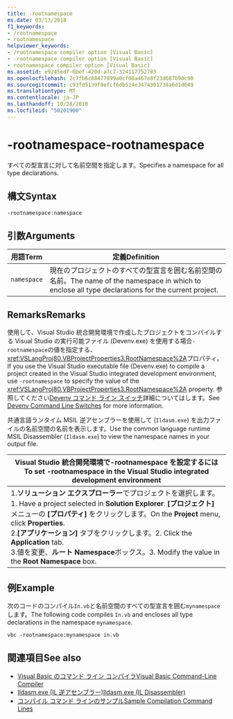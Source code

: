 ```yaml
---
title: -rootnamespace
ms.date: 03/13/2018
f1_keywords:
- /rootnamespace
- rootnamespace
helpviewer_keywords:
- /rootnamespace compiler option [Visual Basic]
- -rootnamespace compiler option [Visual Basic]
- rootnamespace compiler option [Visual Basic]
ms.assetid: e9245edf-6bef-420d-a7c7-324117752783
ms.openlocfilehash: 2c7fb6c88477899a0cf08a467e8f23d687b90c90
ms.sourcegitcommit: c93fd5139f9efcf6db514e3474301738a6d1d649
ms.translationtype: MT
ms.contentlocale: ja-JP
ms.lasthandoff: 10/28/2018
ms.locfileid: "50201900"
---
```

# <a name="-rootnamespace"></a><span data-ttu-id="be52e-102">-rootnamespace</span><span class="sxs-lookup"><span data-stu-id="be52e-102">-rootnamespace</span></span>
<span data-ttu-id="be52e-103">すべての型宣言に対して名前空間を指定します。</span><span class="sxs-lookup"><span data-stu-id="be52e-103">Specifies a namespace for all type declarations.</span></span>  
  
## <a name="syntax"></a><span data-ttu-id="be52e-104">構文</span><span class="sxs-lookup"><span data-stu-id="be52e-104">Syntax</span></span>  
  
```  
-rootnamespace:namespace  
```  
  
## <a name="arguments"></a><span data-ttu-id="be52e-105">引数</span><span class="sxs-lookup"><span data-stu-id="be52e-105">Arguments</span></span>  
  
|<span data-ttu-id="be52e-106">用語</span><span class="sxs-lookup"><span data-stu-id="be52e-106">Term</span></span>|<span data-ttu-id="be52e-107">定義</span><span class="sxs-lookup"><span data-stu-id="be52e-107">Definition</span></span>|  
|---|---|  
|`namespace`|<span data-ttu-id="be52e-108">現在のプロジェクトのすべての型宣言を囲む名前空間の名前。</span><span class="sxs-lookup"><span data-stu-id="be52e-108">The name of the namespace in which to enclose all type declarations for the current project.</span></span>|  
  
## <a name="remarks"></a><span data-ttu-id="be52e-109">Remarks</span><span class="sxs-lookup"><span data-stu-id="be52e-109">Remarks</span></span>  
 <span data-ttu-id="be52e-110">使用して、Visual Studio 統合開発環境で作成したプロジェクトをコンパイルする Visual Studio の実行可能ファイル (Devenv.exe) を使用する場合`-rootnamespace`の値を指定する、<xref:VSLangProj80.VBProjectProperties3.RootNamespace%2A>プロパティ。</span><span class="sxs-lookup"><span data-stu-id="be52e-110">If you use the Visual Studio executable file (Devenv.exe) to compile a project created in the Visual Studio integrated development environment, use `-rootnamespace` to specify the value of the <xref:VSLangProj80.VBProjectProperties3.RootNamespace%2A> property.</span></span> <span data-ttu-id="be52e-111">参照してください[Devenv コマンド ライン スイッチ](/visualstudio/ide/reference/devenv-command-line-switches)詳細についてはします。</span><span class="sxs-lookup"><span data-stu-id="be52e-111">See [Devenv Command Line Switches](/visualstudio/ide/reference/devenv-command-line-switches) for more information.</span></span>  
  
 <span data-ttu-id="be52e-112">共通言語ランタイム MSIL 逆アセンブラーを使用して (`Ildasm.exe`) を出力ファイルの名前空間の名前を表示します。</span><span class="sxs-lookup"><span data-stu-id="be52e-112">Use the common language runtime MSIL Disassembler (`Ildasm.exe`) to view the namespace names in your output file.</span></span>  
  
|<span data-ttu-id="be52e-113">Visual Studio 統合開発環境で-rootnamespace を設定するには</span><span class="sxs-lookup"><span data-stu-id="be52e-113">To set -rootnamespace in the Visual Studio integrated development environment</span></span>|  
|---|  
|<span data-ttu-id="be52e-114">1.**ソリューション エクスプローラー**でプロジェクトを選択します。</span><span class="sxs-lookup"><span data-stu-id="be52e-114">1.  Have a project selected in **Solution Explorer**.</span></span> <span data-ttu-id="be52e-115">**[プロジェクト]** メニューの **[プロパティ]** をクリックします。</span><span class="sxs-lookup"><span data-stu-id="be52e-115">On the **Project** menu, click **Properties**.</span></span> <br /><span data-ttu-id="be52e-116">2.**[アプリケーション]** タブをクリックします。</span><span class="sxs-lookup"><span data-stu-id="be52e-116">2.  Click the **Application** tab.</span></span><br /><span data-ttu-id="be52e-117">3.値を変更、**ルート Namespace**ボックス。</span><span class="sxs-lookup"><span data-stu-id="be52e-117">3.  Modify the value in the **Root Namespace** box.</span></span>|  
  
## <a name="example"></a><span data-ttu-id="be52e-118">例</span><span class="sxs-lookup"><span data-stu-id="be52e-118">Example</span></span>  
 <span data-ttu-id="be52e-119">次のコードのコンパイル`In.vb`と名前空間のすべての型宣言を囲む`mynamespace`します。</span><span class="sxs-lookup"><span data-stu-id="be52e-119">The following code compiles `In.vb` and encloses all type declarations in the namespace `mynamespace`.</span></span>  
  
```console
vbc -rootnamespace:mynamespace in.vb  
```  
  
## <a name="see-also"></a><span data-ttu-id="be52e-120">関連項目</span><span class="sxs-lookup"><span data-stu-id="be52e-120">See also</span></span>

- [<span data-ttu-id="be52e-121">Visual Basic のコマンド ライン コンパイラ</span><span class="sxs-lookup"><span data-stu-id="be52e-121">Visual Basic Command-Line Compiler</span></span>](../../../visual-basic/reference/command-line-compiler/index.md)  
- [<span data-ttu-id="be52e-122">Ildasm.exe (IL 逆アセンブラー)</span><span class="sxs-lookup"><span data-stu-id="be52e-122">Ildasm.exe (IL Disassembler)</span></span>](../../../framework/tools/ildasm-exe-il-disassembler.md)  
- [<span data-ttu-id="be52e-123">コンパイル コマンド ラインのサンプル</span><span class="sxs-lookup"><span data-stu-id="be52e-123">Sample Compilation Command Lines</span></span>](../../../visual-basic/reference/command-line-compiler/sample-compilation-command-lines.md)
